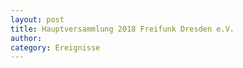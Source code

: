 ```yaml
---
layout: post
title: Hauptversammlung 2018 Freifunk Dresden e.V.
author:
category: Ereignisse
---
```


